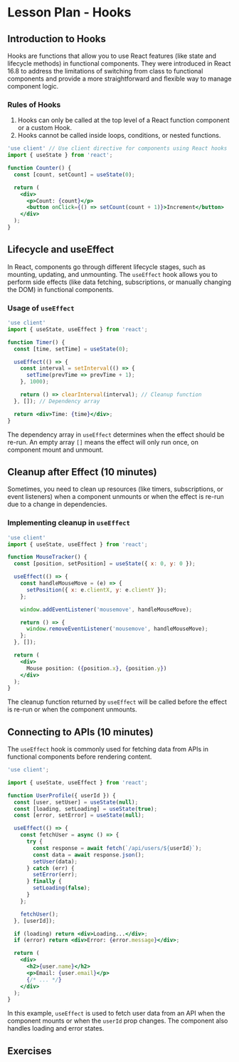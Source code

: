 # Lesson Plan - Hooks

## Introduction to Hooks

Hooks are functions that allow you to use React features (like state and lifecycle methods) in functional components. They were introduced in React 16.8 to address the limitations of switching from class to functional components and provide a more straightforward and flexible way to manage component logic.

### Rules of Hooks

1. Hooks can only be called at the top level of a React function component or a custom Hook.
2. Hooks cannot be called inside loops, conditions, or nested functions.

```jsx
'use client' // Use client directive for components using React hooks
import { useState } from 'react';

function Counter() {
  const [count, setCount] = useState(0);

  return (
    <div>
      <p>Count: {count}</p>
      <button onClick={() => setCount(count + 1)}>Increment</button>
    </div>
  );
}
```

## Lifecycle and useEffect

In React, components go through different lifecycle stages, such as mounting, updating, and unmounting. The `useEffect` hook allows you to perform side effects (like data fetching, subscriptions, or manually changing the DOM) in functional components.

### Usage of `useEffect`

```jsx
'use client'
import { useState, useEffect } from 'react';

function Timer() {
  const [time, setTime] = useState(0);

  useEffect(() => {
    const interval = setInterval(() => {
      setTime(prevTime => prevTime + 1);
    }, 1000);

    return () => clearInterval(interval); // Cleanup function
  }, []); // Dependency array

  return <div>Time: {time}</div>;
}
```

The dependency array in `useEffect` determines when the effect should be re-run. An empty array `[]` means the effect will only run once, on component mount and unmount.

## Cleanup after Effect (10 minutes)

Sometimes, you need to clean up resources (like timers, subscriptions, or event listeners) when a component unmounts or when the effect is re-run due to a change in dependencies.

### Implementing cleanup in `useEffect`

```jsx
'use client'
import { useState, useEffect } from 'react';

function MouseTracker() {
  const [position, setPosition] = useState({ x: 0, y: 0 });

  useEffect(() => {
    const handleMouseMove = (e) => {
      setPosition({ x: e.clientX, y: e.clientY });
    };

    window.addEventListener('mousemove', handleMouseMove);

    return () => {
      window.removeEventListener('mousemove', handleMouseMove);
    };
  }, []);

  return (
    <div>
      Mouse position: ({position.x}, {position.y})
    </div>
  );
}
```

The cleanup function returned by `useEffect` will be called before the effect is re-run or when the component unmounts.

## Connecting to APIs (10 minutes)

The `useEffect` hook is commonly used for fetching data from APIs in functional components before rendering content.

```jsx
'use client';

import { useState, useEffect } from 'react';

function UserProfile({ userId }) {
  const [user, setUser] = useState(null);
  const [loading, setLoading] = useState(true);
  const [error, setError] = useState(null);

  useEffect(() => {
    const fetchUser = async () => {
      try {
        const response = await fetch(`/api/users/${userId}`);
        const data = await response.json();
        setUser(data);
      } catch (err) {
        setError(err);
      } finally {
        setLoading(false);
      }
    };

    fetchUser();
  }, [userId]);

  if (loading) return <div>Loading...</div>;
  if (error) return <div>Error: {error.message}</div>;

  return (
    <div>
      <h2>{user.name}</h2>
      <p>Email: {user.email}</p>
      {/* ... */}
    </div>
  );
}
```

In this example, `useEffect` is used to fetch user data from an API when the component mounts or when the `userId` prop changes. The component also handles loading and error states.

## Exercises